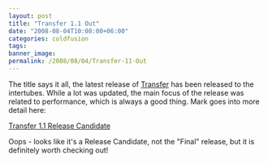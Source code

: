 ```yaml
---
layout: post
title: "Transfer 1.1 Out"
date: "2008-08-04T10:08:00+06:00"
categories: coldfusion 
tags: 
banner_image: 
permalink: /2008/08/04/Transfer-11-Out
---
```


The title says it all, the latest release of <a href="http://www.transfer-orm.com/">Transfer</a> has been released to the intertubes. While a lot was updated, the main focus of the release was related to performance, which is always a good thing. Mark goes into more detail here:

<a href="http://www.compoundtheory.com/?action=displayPost&ID=337">Transfer 1.1 Release Candidate</a>

Oops - looks like it's a Release Candidate, not the "Final" release, but it is definitely worth checking out!